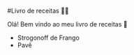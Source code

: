 #Livro de receitas :man_cook:

Olá! Bem vindo ao meu livro de receitas :wave:

- Strogonoff de Frango
- Pavê